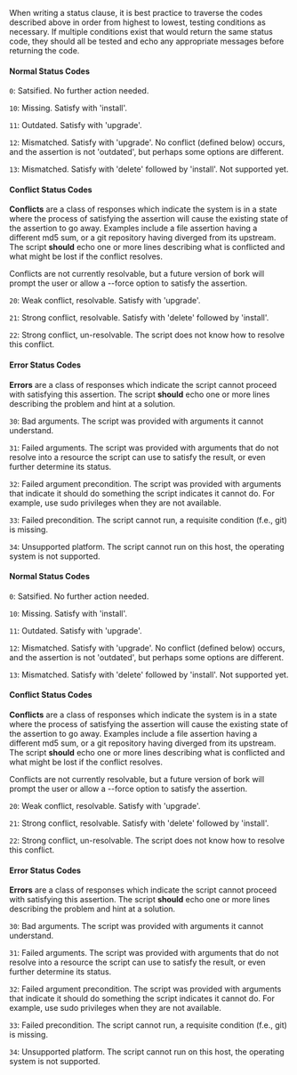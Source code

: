 When writing a status clause, it is best practice to traverse the codes described above in order from highest to lowest, testing conditions as necessary.  If multiple conditions exist that would return the same status code, they should all be tested and echo any appropriate messages before returning the code.

#### Normal Status Codes

`0`: Satsified.  No further action needed.

`10`: Missing.  Satisfy with 'install'.

`11`: Outdated.  Satisfy with 'upgrade'.

`12`: Mismatched.  Satisfy with 'upgrade'.  No conflict (defined below) occurs, and the assertion is not 'outdated', but perhaps some options are different.

`13`: Mismatched.  Satisfy with 'delete' followed by 'install'.  Not supported yet.

#### Conflict Status Codes

**Conflicts** are a class of responses which indicate the system is in a state where the process of satisfying the assertion will cause the existing state of the assertion to go away.  Examples include a file assertion having a different md5 sum, or a git repository having diverged from its upstream.  The script **should** echo one or more lines describing what is conflicted and what might be lost if the conflict resolves.

Conflicts are not currently resolvable, but a future version of bork will prompt the user or allow a --force option to satisfy the assertion.

`20`: Weak conflict, resolvable.  Satisfy with 'upgrade'.

`21`: Strong conflict, resolvable.  Satisfy with 'delete' followed by 'install'.

`22`: Strong conflict, un-resolvable.  The script does not know how to resolve this conflict.

#### Error Status Codes

**Errors** are a class of responses which indicate the script cannot proceed with satisfying this assertion.  The script **should** echo one or more lines describing the problem and hint at a solution.

`30`: Bad arguments.  The script was provided with arguments it cannot understand.

`31`: Failed arguments.  The script was provided with arguments that do not resolve into a resource the script can use to satisfy the result, or even further determine its status.

`32`: Failed argument precondition.  The script was provided with arguments that indicate it should do something the script indicates it cannot do.  For example, use sudo privileges when they are not available.

`33`: Failed precondition.  The script cannot run, a requisite condition (f.e., git) is missing.

`34`: Unsupported platform.  The script cannot run on this host, the operating system is not supported.


#### Normal Status Codes

`0`: Satsified.  No further action needed.

`10`: Missing.  Satisfy with 'install'.

`11`: Outdated.  Satisfy with 'upgrade'.

`12`: Mismatched.  Satisfy with 'upgrade'.  No conflict (defined below) occurs, and the assertion is not 'outdated', but perhaps some options are different.

`13`: Mismatched.  Satisfy with 'delete' followed by 'install'.  Not supported yet.

#### Conflict Status Codes

**Conflicts** are a class of responses which indicate the system is in a state where the process of satisfying the assertion will cause the existing state of the assertion to go away.  Examples include a file assertion having a different md5 sum, or a git repository having diverged from its upstream.  The script **should** echo one or more lines describing what is conflicted and what might be lost if the conflict resolves.

Conflicts are not currently resolvable, but a future version of bork will prompt the user or allow a --force option to satisfy the assertion.

`20`: Weak conflict, resolvable.  Satisfy with 'upgrade'.

`21`: Strong conflict, resolvable.  Satisfy with 'delete' followed by 'install'.

`22`: Strong conflict, un-resolvable.  The script does not know how to resolve this conflict.

#### Error Status Codes

**Errors** are a class of responses which indicate the script cannot proceed with satisfying this assertion.  The script **should** echo one or more lines describing the problem and hint at a solution.

`30`: Bad arguments.  The script was provided with arguments it cannot understand.

`31`: Failed arguments.  The script was provided with arguments that do not resolve into a resource the script can use to satisfy the result, or even further determine its status.

`32`: Failed argument precondition.  The script was provided with arguments that indicate it should do something the script indicates it cannot do.  For example, use sudo privileges when they are not available.

`33`: Failed precondition.  The script cannot run, a requisite condition (f.e., git) is missing.

`34`: Unsupported platform.  The script cannot run on this host, the operating system is not supported.

